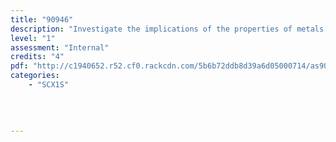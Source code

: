 ```yaml
---
title: "90946"
description: "Investigate the implications of the properties of metals for their use in society"
level: "1"
assessment: "Internal"
credits: "4"
pdf: "http://c1940652.r52.cf0.rackcdn.com/5b6b72ddb8d39a6d05000714/as90946.pdf"
categories:
    - "SCX1S"
    
    
    
    
---
```

